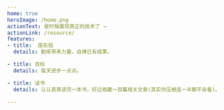 ```yaml
---
home: true
heroImage: /home.png
actionText: 是时候展现真正的技术了 →
actionLink: /resource/
features:
- title:  座右铭
  details: 勤练带来力量，自律已有成果。

- title: 目标
  details: 每天进步一点点。

- title: 读书
  details: 认认真真读完一本书，好过收藏一百篇相关文章(其实你压根连一半都不会看)。
  
---
```




